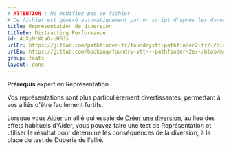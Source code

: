 ```yaml
---
# ATTENTION : Ne modifiez pas ce fichier
# Ce fichier est généré automatiquement par un script d'après les données du module Foundry VTT officiel et de sa traduction
title: Représentation de diversion
titleEn: Distracting Performance
id: 4UXyMtXLaOxuH6Js
urlFr: https://gitlab.com/pathfinder-fr/foundryvtt-pathfinder2-fr/-/blob/master/data/feats/4UXyMtXLaOxuH6Js.htm
urlEn: https://gitlab.com/hooking/foundry-vtt---pathfinder-2e/-/blob/master/packs/data/feats.db/distracting-performance.json
group: feats
layout: dons
---
```

**Prérequis** expert en Représentation

Vos représentations sont plus particulièrement divertissantes, permettant à vos alliés d'être facilement furtifs.

Lorsque vous [Aider](../actions/aider.md) un allié qui essaie de [Créer une diversion](../actions/faire-diversion.md), au lieu des effets habituels d'Aider, vous pouvez faire une test de Représentation et utiliser le résultat pour détermine les conséquences de la diversion, à la place du test de Duperie de l'allié.


